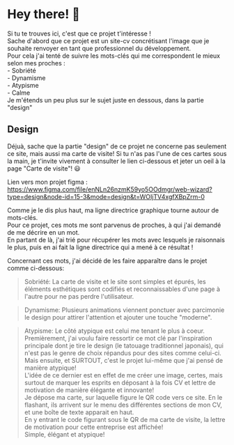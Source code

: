 # Hey there! 👋
Si tu te trouves ici, c'est que ce projet t'intéresse !  
Sache d'abord que ce projet est un site-cv concrétisant l'image que je souhaite renvoyer en tant que professionnel du développement.  
Pour cela j'ai tenté de suivre les mots-clés qui me correspondent le mieux selon mes proches :  
    - Sobriété  
    - Dynamisme  
    - Atypisme  
    - Calme  
Je m'étends un peu plus sur le sujet juste en dessous, dans la partie "design"  

## Design
Déjuà, sache que la partie "design" de ce projet ne concerne pas seulement ce site, mais aussi ma carte de visite!
Si tu n'as pas l'une de ces cartes sous la main, je t'invite vivement à consulter le lien ci-dessous et jeter un oeil à la page "Carte de visite"! 😃  
  
Lien vers mon projet figma : https://www.figma.com/file/enNLn26nzmK59yo5OOdmgr/web-wizard?type=design&node-id=15-3&mode=design&t=WOIjTV4xgfXBpZrm-0  
  
Comme je le dis plus haut, ma ligne directrice graphique tourne autour de mots-clés.  
Pour ce projet, ces mots me sont parvenus de proches, à qui j'ai demandé de me décrire en un mot.  
En partant de là, j'ai trié pour récupérer les mots avec lesquels je raisonnais le plus, puis en ai fait la ligne directrice qui a mené à ce résultat !  
  
Concernant ces mots, j'ai décidé de les faire apparaître dans le projet comme ci-dessous:
> Sobriété: La carte de visite et le site sont simples et épurés, les éléments esthétiques sont codifiés et reconnaissables d'une page à l'autre pour ne pas perdre l'utilisateur.  

> Dynamisme: Plusieurs animations viennent ponctuer avec parcimonie le design pour attirer l'attention et ajouter une touche "moderne".  

> Atypisme: Le côté atypique est celui me tenant le plus à coeur.  
Premièrement, j'ai voulu faire ressortir ce mot clé par l'inspiration principale dont je tire le design (le tatouage traditionnel japonais), qui n'est pas le genre de choix répandus pour des sites comme celui-ci.  
Mais ensuite, et SURTOUT, c'est le projet lui-même que j'ai pensé de manière atypique!  
L'idée de ce dernier est en effet de me créer une image, certes, mais surtout de marquer les esprits en déposant à la fois CV et lettre de motivation de manière élégante et innovante!  
Je dépose ma carte, sur laquelle figure le QR code vers ce site. En le flashant, ils arrivent sur le menu des différentes sections de mon CV, et une boîte de texte apparait en haut.  
En y entrant le code figurant sous le QR de ma carte de visite, la lettre de motivation pour cette entreprise est affichée!  
Simple, élégant et atypique!